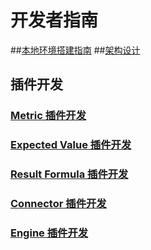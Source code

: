 # 开发者指南
##[本地环境搭建指南](development-environment-setup.md)
##[架构设计](architecture-design.md)
## 插件开发
### [Metric 插件开发](metric-plugin-development.md)
### [Expected Value 插件开发](expected-value-plugin-development.md)
### [Result Formula 插件开发](result-formula-plugin-development.md)
### [Connector 插件开发](connector-plugin-development.md)
### [Engine 插件开发](engine-plugin-development.md)